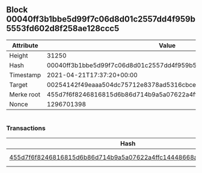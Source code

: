 ## Block 00040ff3b1bbe5d99f7c06d8d01c2557dd4f959b5553fd602d8f258ae128ccc5

Attribute | Value
--- | ---
Height | 31250
Hash | 00040ff3b1bbe5d99f7c06d8d01c2557dd4f959b5553fd602d8f258ae128ccc5
Timestamp | 2021-04-21T17:37:20+00:00
Target | 00254142f49eaaa504dc75712e8378ad5316cbcead634704b3734b6271167cc4
Merke root | 455d7f6f8246816815d6b86d714b9a5a07622a4ffc14448668ab23e3b4d07c72
Nonce | 1296701398

```

```

### Transactions

Hash | Amount
--- | ---
[455d7f6f8246816815d6b86d714b9a5a07622a4ffc14448668ab23e3b4d07c72](455d7f6f8246816815d6b86d714b9a5a07622a4ffc14448668ab23e3b4d07c72.md) | 10.00000000 SKEPTI 
